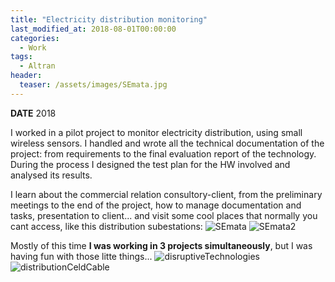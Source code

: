 ```yaml
---
title: "Electricity distribution monitoring"
last_modified_at: 2018-08-01T00:00:00
categories:
  - Work
tags:
  - Altran
header:
  teaser: /assets/images/SEmata.jpg
---
```


**DATE** 2018

I worked in a pilot project to monitor electricity distribution, using small wireless sensors. I handled and wrote all the technical documentation of the project: from requirements to the final evaluation report of the technology. During the process I designed the test plan for the HW involved and analysed its results.

I learn about the commercial relation consultory-client, from the preliminary meetings to the end of the project, how to manage documentation and tasks, presentation to client... and visit some cool places that normally you cant access, like this distribution subestations: ![SEmata](https://fll-e.github.io/resumee/assets/images/SEmata.jpg) ![SEmata2](https://fll-e.github.io/resumee/assets/images/seMata2.jpg) 


Mostly of this time **I was working in 3 projects simultaneously**, but I was having fun with those litte things...
![disruptiveTechnologies](https://fll-e.github.io/resumee/assets/images/sensor.jpg) 
![distributionCeldCable](https://fll-e.github.io/resumee/assets/images/cable.jpg) 



